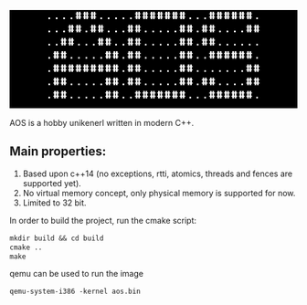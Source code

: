 ![Screenshot](https://github.com/Dudi119/AOS/blob/master/AOS_Title.png)

AOS is a hobby unikenerl written in modern C++.
## Main properties:
1. Based upon c++14 (no exceptions, rtti, atomics, threads and fences are supported yet).
2. No virtual memory concept, only physical memory is supported for now.
3. Limited to 32 bit.

In order to build the project, run the cmake script:
```
mkdir build && cd build
cmake ..
make
```

qemu can be used to run the image
```
qemu-system-i386 -kernel aos.bin
```
